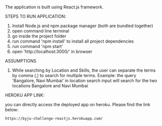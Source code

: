 The application is built using React.js framework.

STEPS TO RUN APPLICATION:
1. Install Node.js and npm package manager (both are bundled together)
2. open command line terminal
3. go inside the project folder
4. run command 'npm install' to install all project dependencies 
5. run command 'npm start'
6. open 'http://localhost:3000/' in browser

ASSUMPTIONS

1. While searching by Location and Skills, the user can separate the terms by comma (,) to search for multiple terms. 
    Example: the query 'Bangalore, Navi Mumbai' in location search input will search for the two locations Bangalore and Navi Mumbai

HEROKU APP LINK:

you can directly access the deployed app on heroku. Please find the link below:

    https://byju-challenge-reactjs.herokuapp.com/